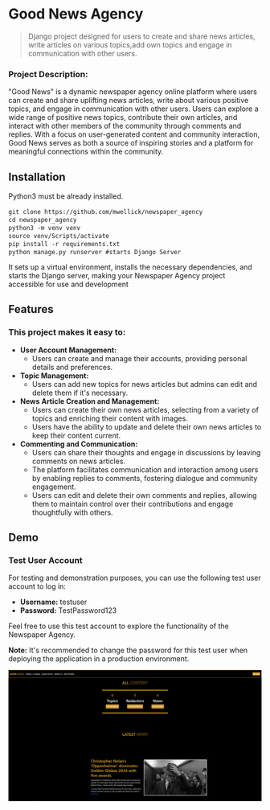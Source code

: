# Good News Agency

>Django project designed for users to create and share news articles, write articles on various topics,add own topics and engage in communication with other users.

### Project Description:

"Good News" is a dynamic newspaper agency  online platform where users can create and share uplifting news articles, write about various positive topics, and engage in communication with other users. Users can explore a wide range of positive news topics, contribute their own articles, and interact with other members of the community through comments and replies. With a focus on user-generated content and community interaction, Good News serves as both a source of inspiring stories and a platform for meaningful connections within the community.

## Installation

Python3 must be already installed.

```shell
git clone https://github.com/mwellick/newspaper_agency 
cd newspaper_agency
python3 -m venv venv
source venv/Scripts/activate
pip install -r requirements.txt
python manage.py runserver #starts Django Server
```

It sets up a virtual environment, installs the necessary dependencies, 
and starts the Django server, making your Newspaper Agency project 
accessible for use and development


## Features

### This project makes it easy to:
- **User Account Management:**
  - Users can create and manage their accounts, providing personal details and preferences.
- **Topic Management:**
  - Users can add new topics for news articles but admins can edit and delete them if it's necessary.
- **News Article Creation and Management:**
  - Users can create their own news articles, selecting from a variety of topics and enriching their content with images.
  - Users have the ability to update and delete their own news articles to keep their content current.
- **Commenting and Communication:**
  - Users can share their thoughts and engage in discussions by leaving comments on news articles.
  - The platform facilitates communication and interaction among users by enabling replies to comments, fostering dialogue and community engagement.
  - Users can edit and delete their own comments and replies, allowing them to maintain control over their contributions and engage thoughtfully with others.

## Demo
### Test User Account

For testing and demonstration purposes, you can use the following test user account to log in:

- **Username:** testuser
- **Password:** TestPassword123

Feel free to use this test account to explore the functionality of the Newspaper Agency.

**Note:** It's recommended to change the password for this test user when deploying the application in a production environment.

![Website Interface](demo.png)
